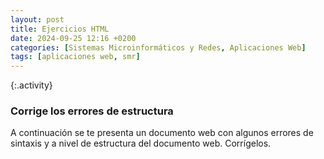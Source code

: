 ```yaml
---
layout: post
title: Ejercicios HTML
date: 2024-09-25 12:16 +0200
categories: [Sistemas Microinformáticos y Redes, Aplicaciones Web]
tags: [aplicaciones web, smr]
---
```



{:.activity}
### Corrige los errores de estructura

A continuación se te presenta un documento web con algunos errores de sintaxis y a nivel de estructura del documento web. Corrígelos.
